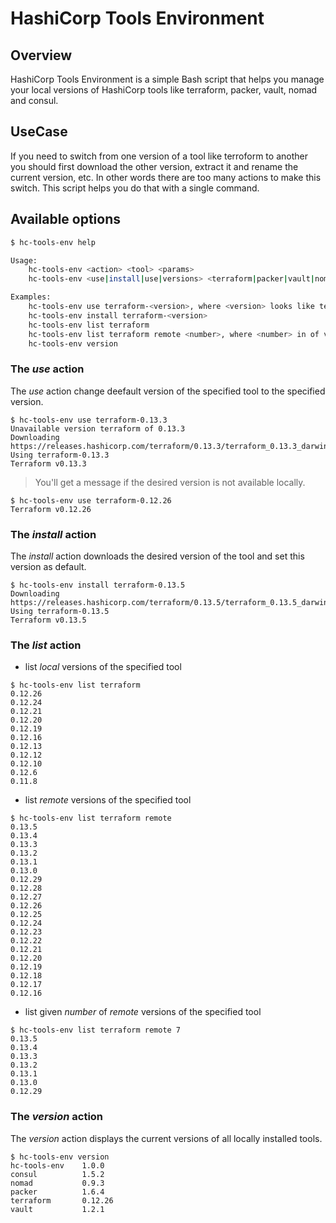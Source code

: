 # HashiCorp Tools Environment

## Overview

HashiCorp Tools Environment is a simple Bash script that helps you manage your local versions of HashiCorp tools like terraform, packer, vault, nomad and consul.


## UseCase

If you need to switch from one version of a tool like terroform to another you should first download the other version, extract it and rename the current version, etc. In other words there are too many actions to make this switch. This script helps you do that with a single command.


## Available options

```sh
$ hc-tools-env help

Usage:
    hc-tools-env <action> <tool> <params>
    hc-tools-env <use|install|use|versions> <terraform|packer|vault|nomad|consul> <remote [number]>

Examples:
    hc-tools-env use terraform-<version>, where <version> looks like terraform-0.12.29
    hc-tools-env install terraform-<version>
    hc-tools-env list terraform
    hc-tools-env list terraform remote <number>, where <number> in of versions to be listed (default is 20)
    hc-tools-env version
```


### The _use_ action

The _use_ action change deefault version of the specified tool to the specified version.

```commandline
$ hc-tools-env use terraform-0.13.3
Unavailable version terraform of 0.13.3
Downloading https://releases.hashicorp.com/terraform/0.13.3/terraform_0.13.3_darwin_amd64.zip
Using terraform-0.13.3
Terraform v0.13.3
```

> You'll get a message if the desired version is not available locally.

```commandline
$ hc-tools-env use terraform-0.12.26
Terraform v0.12.26
```


### The _install_ action

The _install_ action downloads the desired version of the tool and set this version as default.

```commandline
$ hc-tools-env install terraform-0.13.5
Downloading https://releases.hashicorp.com/terraform/0.13.5/terraform_0.13.5_darwin_amd64.zip
Using terraform-0.13.5
Terraform v0.13.5
```


### The _list_ action

* list _local_ versions of the specified tool

```commandline
$ hc-tools-env list terraform
0.12.26
0.12.24
0.12.21
0.12.20
0.12.19
0.12.16
0.12.13
0.12.12
0.12.10
0.12.6
0.11.8
```

* list _remote_ versions of the specified tool

```commandline
$ hc-tools-env list terraform remote
0.13.5
0.13.4
0.13.3
0.13.2
0.13.1
0.13.0
0.12.29
0.12.28
0.12.27
0.12.26
0.12.25
0.12.24
0.12.23
0.12.22
0.12.21
0.12.20
0.12.19
0.12.18
0.12.17
0.12.16
```

* list given _number_ of _remote_ versions of the specified tool

```commandline
$ hc-tools-env list terraform remote 7
0.13.5
0.13.4
0.13.3
0.13.2
0.13.1
0.13.0
0.12.29
```


### The _version_ action

 The _version_ action displays the current versions of all locally installed tools.

```commandline
$ hc-tools-env version
hc-tools-env    1.0.0
consul          1.5.2
nomad           0.9.3
packer          1.6.4
terraform       0.12.26
vault           1.2.1
```
